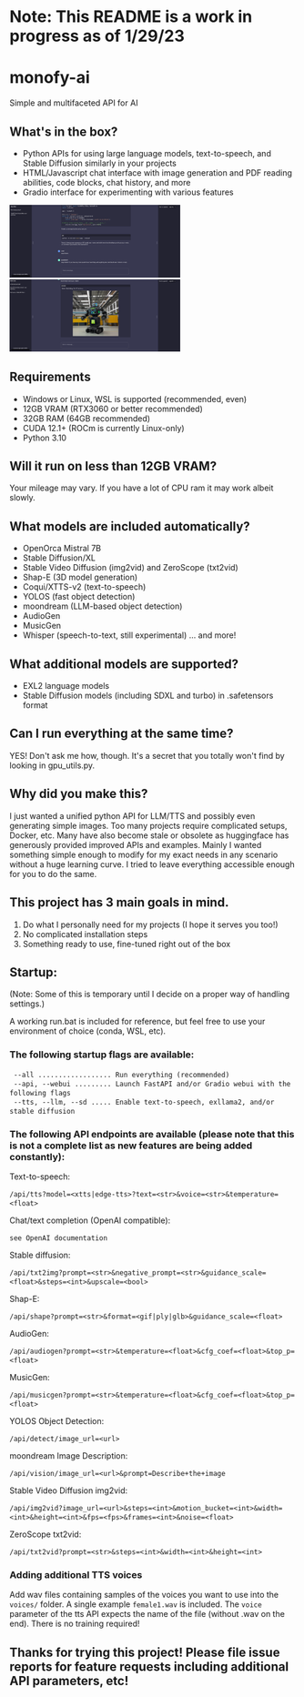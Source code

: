 # Note: This README is a work in progress as of 1/29/23

# monofy-ai
 Simple and multifaceted API for AI

## What's in the box?
- Python APIs for using large language models, text-to-speech, and Stable Diffusion similarly in your projects
- HTML/Javascript chat interface with image generation and PDF reading abilities, code blocks, chat history, and more
- Gradio interface for experimenting with various features

<img src="https://github.com/monofy-org/monofy-ai/blob/main/github-images/ai-assistant.png" width="300">
<img src="https://github.com/monofy-org/monofy-ai/blob/main/github-images/ai-assistant-sd.png" width="300">

## Requirements
- Windows or Linux, WSL is supported (recommended, even)
- 12GB VRAM (RTX3060 or better recommended)
- 32GB RAM (64GB recommended)
- CUDA 12.1+ (ROCm is currently Linux-only)
- Python 3.10

## Will it run on less than 12GB VRAM?
Your mileage may vary. If you have a lot of CPU ram it may work albeit slowly.

## What models are included automatically?
- OpenOrca Mistral 7B
- Stable Diffusion/XL
- Stable Video Diffusion (img2vid) and ZeroScope (txt2vid)
- Shap-E (3D model generation)
- Coqui/XTTS-v2 (text-to-speech)
- YOLOS (fast object detection)
- moondream (LLM-based object detection)
- AudioGen
- MusicGen
- Whisper (speech-to-text, still experimental)
... and more!

## What additional models are supported?
- EXL2 language models
- Stable Diffusion models (including SDXL and turbo) in .safetensors format

## Can I run everything at the same time?
YES! Don't ask me how, though. It's a secret that you totally won't find by looking in gpu_utils.py.

 ## Why did you make this?
 I just wanted a unified python API for LLM/TTS and possibly even generating simple images. Too many projects require complicated setups, Docker, etc. Many have also become stale or obsolete as huggingface has generously provided improved APIs and examples. Mainly I wanted something simple enough to modify for my exact needs in any scenario without a huge learning curve. I tried to leave everything accessible enough for you to do the same.
 
 ## This project has 3 main goals in mind.

 1. Do what I personally need for my projects (I hope it serves you too!)
 2. No complicated installation steps
 3. Something ready to use, fine-tuned right out of the box

 ## Startup:
 (Note: Some of this is temporary until I decide on a proper way of handling settings.)
 
 A working run.bat is included for reference, but feel free to use your environment of choice (conda, WSL, etc).

 ### The following startup flags are available:
```
 --all .................. Run everything (recommended)
 --api, --webui ......... Launch FastAPI and/or Gradio webui with the following flags
 --tts, --llm, --sd ..... Enable text-to-speech, exllama2, and/or stable diffusion
```

### The following API endpoints are available (please note that this is not a complete list as new features are being added constantly):
Text-to-speech:
```
/api/tts?model=<xtts|edge-tts>?text=<str>&voice=<str>&temperature=<float>
```
Chat/text completion (OpenAI compatible):
```
see OpenAI documentation
```
Stable diffusion:
```
/api/txt2img?prompt=<str>&negative_prompt=<str>&guidance_scale=<float>&steps=<int>&upscale=<bool>
```
Shap-E:
```
/api/shape?prompt=<str>&format=<gif|ply|glb>&guidance_scale=<float>
```
AudioGen:
```
/api/audiogen?prompt=<str>&temperature=<float>&cfg_coef=<float>&top_p=<float>
```
MusicGen:
```
/api/musicgen?prompt=<str>&temperature=<float>&cfg_coef=<float>&top_p=<float>
```
YOLOS Object Detection:
```
/api/detect/image_url=<url>
```
moondream Image Description:
```
/api/vision/image_url=<url>&prompt=Describe+the+image
```
Stable Video Diffusion img2vid:
```
/api/img2vid?image_url=<url>&steps=<int>&motion_bucket=<int>&width=<int>&height=<int>&fps=<fps>&frames=<int>&noise=<float>
```
ZeroScope txt2vid:
```
/api/txt2vid?prompt=<str>&steps=<int>&width=<int>&height=<int>
```

### Adding additional TTS voices
Add wav files containing samples of the voices you want to use into the `voices/` folder. A single example `female1.wav` is included. The `voice` parameter of the tts API expects the name of the file (without .wav on the end). There is no training required!


## Thanks for trying this project! Please file issue reports for feature requests including additional API parameters, etc!
